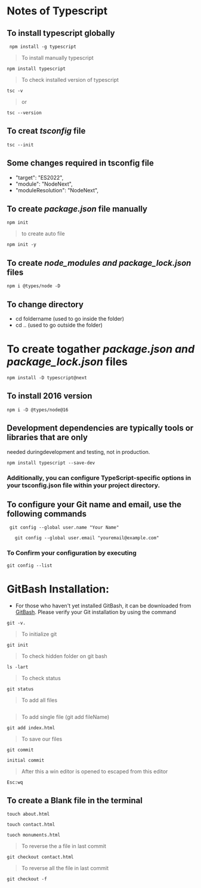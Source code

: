 # Notes of Typescript
## To install typescript globally
```
 npm install -g typescript
```
> To install manually typescript
```
npm install typescript
```
> To check installed version of typescript
```
tsc -v
```
> or 
```
tsc --version
```
## To creat _tsconfig_ file
```
tsc --init
```
## Some changes required in tsconfig file
- "target": "ES2022",
- "module": "NodeNext",
- "moduleResolution": "NodeNext",
## To create _package.json_ file manually
```
npm init
```
> to create auto file
```
npm init -y
```
## To create _node_modules and package_lock.json_ files
```
npm i @types/node -D
```
## To change directory
- cd foldername    (used to go inside the folder)
- cd ..            (used to go outside the folder)

# To create togather _package.json and package_lock.json_ files
```
npm install -D typescript@next
```
## To install 2016 version
```
npm i -D @types/node@16
```
## Development dependencies are typically tools or libraries that are only
needed duringdevelopment and testing, not in production. 
```
npm install typescript --save-dev
```
### Additionally, you can configure TypeScript-specific options in your tsconfig.json file within your project directory.

## To configure your Git name and email, use the following commands
```
 git config --global user.name "Your Name"
```
```
   git config --global user.email "youremail@example.com"
```
### To Confirm your configuration by executing
```
git config --list
```

# GitBash Installation:
- For those who haven't yet installed GitBash, it can be downloaded from [GitBash](https://git-scm.com/downloads). Please verify your Git installation by using the command
```
git -v.
```
> To initialize git
```
git init
```
> To check hidden folder on git bash
```
ls -lart
```
> To check status
```
git status
```
> To add all files
``` git add .
```
> To add single file (git add fileName)
```
git add index.html
```
> To save our files
```
git commit
```
```
initial commit
```
> After this a win editor is opened to escaped from this editor
```
Esc:wq
```
## To create a Blank file in the terminal
```
touch about.html
```
```
touch contact.html
```
```
tuoch monuments.html
```

> To reverse the a file in last commit
```
git checkout contact.html
```
> To reverse all the file in last commit
```
git checkout -f
```


